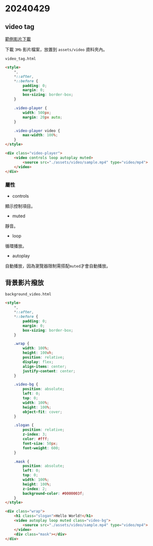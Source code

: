 # 20240429

## video tag

[範例影片下載](https://samplelib.com/sample-mp4.html)

下載 `3Mb` 影片檔案，放置到 `assets/video` 資料夾內。

`video_tag.html`

```html
<style>
    *,
    *::after,
    *::before {
        padding: 0;
        margin: 0;
        box-sizing: border-box;
    }

    .video-player {
        width: 500px;
        margin: 20px auto;
    }

    .video-player video {
        max-width: 100%;
    }
</style>

<div class="video-player">
    <video controls loop autoplay muted>
        <source src="./assets/video/sample.mp4" type="video/mp4">
    </video>
</div>
```

### 屬性

- controls

顯示控制項目。

- muted

靜音。

- loop

循環播放。

- autoplay

自動播放，因為瀏覽器限制需搭配`muted`才會自動播放。

## 背景影片撥放

`background_video.html`

```html
<style>
    *,
    *::after,
    *::before {
        padding: 0;
        margin: 0;
        box-sizing: border-box;
    }

    .wrap {
        width: 100%;
        height: 100vh;
        position: relative;
        display: flex;
        align-items: center;
        justify-content: center;
    }

    .video-bg {
        position: absolute;
        left: 0;
        top: 0;
        width: 100%;
        height: 100%;
        object-fit: cover;
    }

    .slogan {
        position: relative;
        z-index: 3;
        color: #fff;
        font-size: 50px;
        font-weight: 600;
    }

    .mask {
        position: absolute;
        left: 0;
        top: 0;
        width: 100%;
        height: 100%;
        z-index: 2;
        background-color: #0000003f;
    }
</style>

<div class="wrap">
    <h1 class="slogan">Hello World!</h1>
    <video autoplay loop muted class="video-bg">
        <source src="./assets/video/sample.mp4" type="video/mp4">
    </video>
    <div class="mask"></div>
</div>
```